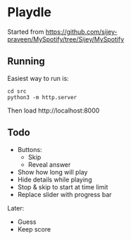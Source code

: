 # Playdle

Started from https://github.com/sijey-praveen/MySpotify/tree/Sijey/MySpotify


## Running

Easiest way to run is:
```
cd src
python3 -m http.server
```
Then load http://localhost:8000


## Todo

* Buttons:
  * Skip
  * Reveal answer
* Show how long will play
* Hide details while playing
* Stop & skip to start at time limit
* Replace slider with progress bar

Later:
* Guess
* Keep score
